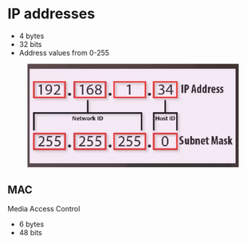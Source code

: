 # IP addresses

* 4 bytes
* 32 bits
* Address values from 0-255

<figure><img src="../../.gitbook/assets/image.png" alt=""><figcaption></figcaption></figure>



## MAC

Media Access Control

* 6 bytes
* 48 bits
